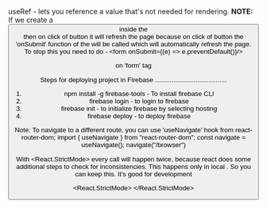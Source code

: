 useRef - lets you reference a value that's not needed for rendering.
**NOTE:** If we create a <button/> inside the <form/> then on click of button it will refresh the page because on click of button the 'onSubmit' function of the <form/> will be called which will automatically refresh the page. To stop this you need to do - <form onSubmit={(e) => e.preventDefault()}/></form> on 'form' tag

Steps for deploying project in Firebase
.......................................

1. npm install -g firebase-tools - To install firebase CLI
2. firebase login - to login to firebase
3. firebase init - to initialize firebase by selecting hosting
4. firebase deploy - to deploy firebase

Note: To navigate to a different route, you can use 'useNavigate' hook from react-router-dom;
import { useNavigate } from "react-router-dom";
const navigate = useNavigate();
navigate("/browser")

With <React.StrictMode> every call will happen twice, because react does some additional steps to check for inconsistencies. This happens only in local . So you can keep this. It's good for development

<React.StrictMode>
<App />
</React.StrictMode>
